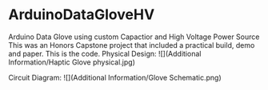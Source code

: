 # ArduinoDataGloveHV
Arduino Data Glove using custom Capactior and High Voltage Power Source
This was an Honors Capstone project that included a practical build, demo and paper.  This is the code.
Physical Design:
![](Additional Information/Haptic Glove physical.jpg)

Circuit Diagram:
![](Additional Information/Glove Schematic.png)